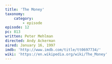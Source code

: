 ```yaml
---
title: 'The Money'
taxonomy:
    category:
        - episode
episode: 12
pc: 813
written: Peter Mehlman
directed: Andy Ackerman
aired: January 16, 1997
imdb: 'http://www.imdb.com/title/tt0697734/'
wiki: 'https://en.wikipedia.org/wiki/The_Money'
---
```


